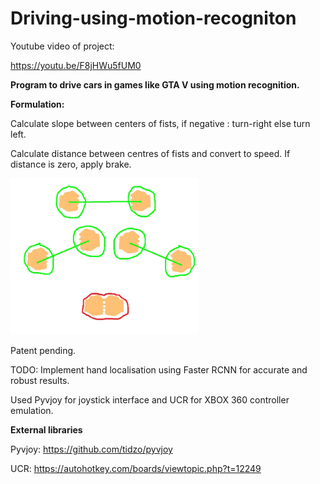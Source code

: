 # Driving-using-motion-recogniton
Youtube video of project:

<https://youtu.be/F8jHWu5fUM0>

<b>Program to drive cars in games like GTA V using motion recognition.</b>

<b>Formulation:</b>

Calculate slope between centers of fists, if negative : turn-right else turn left.

Calculate distance between centres of fists and convert to speed. If distance is zero, apply brake.

<img src="https://github.com/TanayKarve/Driving-using-motion-recogniton/blob/master/hands.jpg" width=300 height=250>


Patent pending.

TODO: Implement hand localisation using Faster RCNN for accurate and robust results.


Used Pyvjoy for joystick interface and UCR for XBOX 360 controller emulation.

<b>External libraries</b>

Pyvjoy: <https://github.com/tidzo/pyvjoy>

UCR: <https://autohotkey.com/boards/viewtopic.php?t=12249>

